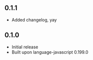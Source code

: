 ## 0.1.1
* Added changelog, yay

## 0.1.0
* Initial release
* Built upon language-javascript 0.199.0
